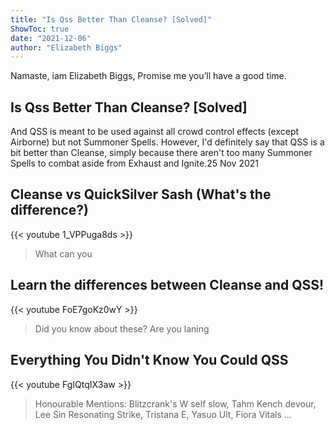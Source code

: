 ```yaml
---
title: "Is Qss Better Than Cleanse? [Solved]"
ShowToc: true 
date: "2021-12-06"
author: "Elizabeth Biggs" 
---
```


Namaste, iam Elizabeth Biggs, Promise me you’ll have a good time.
## Is Qss Better Than Cleanse? [Solved]
And QSS is meant to be used against all crowd control effects (except Airborne) but not Summoner Spells. However, I'd definitely say that QSS is a bit better than Cleanse, simply because there aren't too many Summoner Spells to combat aside from Exhaust and Ignite.25 Nov 2021

## Cleanse vs QuickSilver Sash (What's the difference?)
{{< youtube 1_VPPuga8ds >}}
>What can you 

## Learn the differences between Cleanse and QSS!
{{< youtube FoE7goKz0wY >}}
>Did you know about these? Are you laning 

## Everything You Didn't Know You Could QSS
{{< youtube FgIQtqIX3aw >}}
>Honourable Mentions: Blitzcrank's W self slow, Tahm Kench devour, Lee Sin Resonating Strike, Tristana E, Yasuo Ult, Fiora Vitals ...

